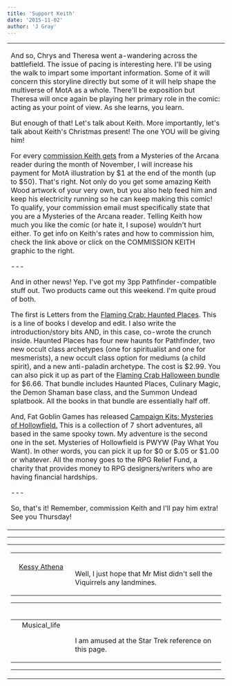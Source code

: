 ```yaml
---
title: 'Support Keith'
date: '2015-11-02'
author: 'J Gray'
---
```


<div>
<!-- Main content here -->
<table border="0" class="post"><tbody><tr><td>
   
   <div class="post_body">
       <p>And so, Chrys and Theresa went a-wandering across the battlefield. The issue of pacing is interesting here. I'll be using the walk to impart some important information. Some of it will concern this storyline directly but some of it will help shape the multiverse of MotA as a whole. There'll be exposition but Theresa will once again be playing her primary role in the comic: acting as your point of view. As she learns, you learn.</p><p>But enough of that! Let's talk about Keith. More importantly, let's talk about Keith's Christmas present! The one YOU will be giving him!</p><p>For every <a href="/index.php?action=page&amp;page=16" target="_blank">commission Keith gets</a> from a Mysteries of the Arcana reader during the month of November, I will increase his payment for MotA illustration by $1 at the end of the month (up to $50). That's right. Not only do you get some amazing Keith Wood artwork of your very own, but you also help feed him and keep his electricity running so he can keep making this comic! To qualify, your commission email must specifically state that you are a Mysteries of the Arcana reader. Telling Keith how much you like the comic (or hate it, I supose) wouldn't hurt either. To get info on Keith's rates and how to commission him, check the link above or click on the COMMISSION KEITH graphic to the right.</p><p>---</p><p>And in other news! Yep. I've got my 3pp Pathfinder-compatible stuff out. Two products came out this weekend. I'm quite proud of both.</p><p>The first is Letters from the <a href="http://www.drivethrurpg.com/product/164324/Letters-from-the-Flaming-Crab-Haunted-Places" target="_blank">Flaming Crab: Haunted Places</a>. This is a line of books I develop and edit. I also write the introduction/story bits AND, in this case, co-wrote the crunch inside. Haunted Places has four new haunts for Pathfinder, two new occult class archetypes (one for spiritualist and one for mesmerists), a new occult class option for mediums (a child spirit), and a new anti-paladin archetype. The cost is $2.99. You can also pick it up as part of the <a href="http://www.drivethrurpg.com/product/164467/Flaming-Crab-Games-Halloween-Bundle-BUNDLE" target="_blank">Flaming Crab Halloween bundle</a> for $6.66. That bundle includes Haunted Places, Culinary Magic, the Demon Shaman base class, and the Summon Undead splatbook. All the books in that bundle are essentially half off.</p><p>And, Fat Goblin Games has released <a href="http://www.drivethrurpg.com/product/164365/Campaign-KitsThe-Mysteries-of-Hollowfield" target="_blank">Campaign Kits: Mysteries of Hollowfield.</a> This is a collection of 7 short adventures, all based in the same spooky town. My adventure is the second one in the set. Mysteries of Hollowfield is PWYW (Pay What You Want). In other words, you can pick it up for $0 or $.05 or $1.00 or whatever. All the money goes to the RPG Relief Fund, a charity that provides money to RPG designers/writers who are having financial hardships.</p><p>---</p><p>So, that's it! Remember, commission Keith and I'll pay him extra! See you Thursday! </p>
   </div>
   </td></tr>
   </tbody></table><hr><table style="width:100%; border:0;" class="comment_table"><tbody><tr><td width="100%"><a name=""> </a><div style="width:100%;" class="comment"><table border="0" width="100%"><tbody><tr><td align="center" valign="top" width="125">
<span class="comment_title"><center><br><a href="http://kessy-athena.deviantart.com/" target="_blank">Kessy Athena</a><br></center><a name="2240">&nbsp;</a></span><br>
<center><img src="https://www.gravatar.com/avatar.php?gravatar_id=315e90e9736ef1c9b4fbbb03c7a4ebc7&amp;default=http%3A%2F%2Fmysteriesofthearcana.com%2Ftemplates%2Fmain%2Fimages%2Favatar.gif&amp;size=80&amp;rating=g" border="0" alt=""></center>
</td>
<td valign="top">


<p class="comment_text"> </p><p class="comment_text"><br> Well, I just hope that Mr Mist didn't sell the Viquirrels any landmines.<br></p>
 

</td></tr></tbody></table>
<hr></div></td></tr><tr><td width="100%"><a name=""> </a><div style="width:100%;" class="comment"><table border="0" width="100%"><tbody><tr><td align="center" valign="top" width="125">
<span class="comment_title"><center>Musical_life<br></center><a name="2243">&nbsp;</a></span><br>
<center><img src="https://www.gravatar.com/avatar.php?gravatar_id=6f86cb0ffa70485e791906edfc2d1247&amp;default=http%3A%2F%2Fmysteriesofthearcana.com%2Ftemplates%2Fmain%2Fimages%2Favatar.gif&amp;size=80&amp;rating=g" border="0" alt=""></center>
</td>
<td valign="top">


<p class="comment_text"> </p><p class="comment_text"><br> I am amused at the Star Trek reference on this page.</p>
 

</td></tr></tbody></table>
<hr></div></td></tr></tbody></table>
<!-- End main content -->
              </div>
